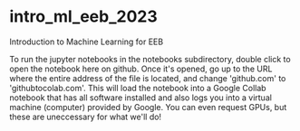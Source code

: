 # intro_ml_eeb_2023
Introduction to Machine Learning for EEB


To run the jupyter notebooks in the notebooks subdirectory, double click to open the notebook here on github. Once it's opened, go up to the URL where the entire address of the file is located, and change 'github.com' to 'githubtocolab.com'. This will load the notebook into a Google Collab notebook that has all software installed and also logs you into a virtual machine (computer) provided by Google. You can even request GPUs, but these are uneccessary for what we'll do!

